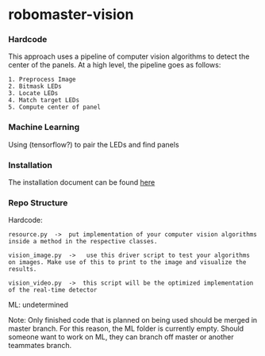 # robomaster-vision

### Hardcode

This approach uses a pipeline of computer vision algorithms to detect the center of the panels. At a high level, the pipeline goes as follows:
```
1. Preprocess Image
2. Bitmask LEDs
3. Locate LEDs
4. Match target LEDs
5. Compute center of panel
```

### Machine Learning

Using (tensorflow?) to pair the LEDs and find panels

### Installation
The installation document can be found [here](https://github.com/ubcrobomaster/robomaster-vision/blob/master/LED_match/README.md)

### Repo Structure

Hardcode:
```
resource.py  ->  put implementation of your computer vision algorithms inside a method in the respective classes.

vision_image.py  ->   use this driver script to test your algorithms on images. Make use of this to print to the image and visualize the results.

vision_video.py  ->  this script will be the optimized implementation of the real-time detector
```
ML: undetermined

Note: Only finished code that is planned on being used should be merged in master branch. For this reason, the ML folder is currently empty. Should someone want to work on ML, they can branch off master or another teammates branch.